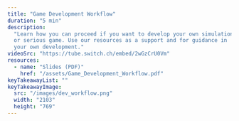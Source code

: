 ```yaml
---
title: "Game Development Workflow"
duration: "5 min"
description:
  "Learn how you can proceed if you want to develop your own simulation
  or serious game. Use our resources as a support and for guidance in
  your own development."
videoSrc: "https://tube.switch.ch/embed/2wGzCrU0Vm"
resources:
  - name: "Slides (PDF)"
    href: "/assets/Game_Development_Workflow.pdf"
keyTakeawayList: ""
keyTakeawayImage:
  src: "/images/dev_workflow.png"
  width: "2103"
  height: "769"
---
```

